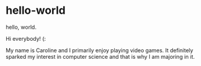 # hello-world
hello, world.

Hi everybody! (:

My name is Caroline and I primarily enjoy playing video games. It definitely sparked my interest in computer science and that is why I am majoring in it.
